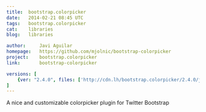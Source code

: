 ```yaml
---
title:	bootstrap.colorpicker
date:	2014-02-21 08:45 UTC
tags:	bootstrap.colorpicker
cat:	libraries
blog:	libraries

author:		Javi Aguilar
homepage:	https://github.com/mjolnic/bootstrap-colorpicker
project:	bootstrap.colorpicker
link:		bootstrap-colorpicker

versions: [
	{ver: "2.4.0", files: ['http://cdn.lh/bootstrap.colorpicker/2.4.0/js/bootstrap-colorpicker.min.js', 'http://cdn.lh/bootstrap.colorpicker/2.4.0/css/bootstrap-colorpicker.min.css']},
]
---
```


A nice and customizable colorpicker plugin for Twitter Bootstrap